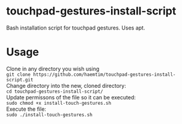 # touchpad-gestures-install-script
Bash installation script for touchpad gestures. Uses apt.

# Usage

Clone in any directory you wish using \
`git clone https://github.com/haemtim/touchpad-gestures-install-script.git` \
Change directory into the new, cloned directory: \
`cd touchpad-gestures-install-script/` \
Update permissons of the file so it can be executed: \
`sudo chmod +x install-touch-gestures.sh` \
Execute the file: \
`sudo ./install-touch-gestures.sh`
